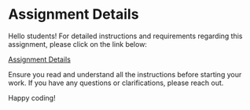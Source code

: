 # Assignment Details

Hello students! For detailed instructions and requirements regarding this assignment, please click on the link below:

[Assignment Details](https://yong-zhuang.github.io/gvsu-cis371/assignment7.html)

Ensure you read and understand all the instructions before starting your work. If you have any questions or clarifications, please reach out.

Happy coding!
